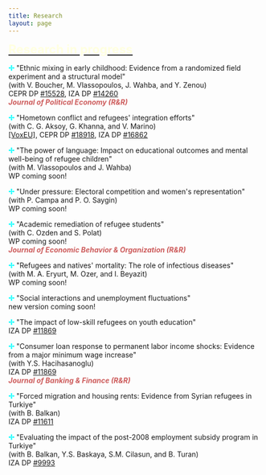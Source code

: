 ```yaml
---
title: Research
layout: page
---
```


<p><font size="+2"><b><u><font color="LightYellow">Research in progress</font></u></b></font></p>

<p><b><font color="Aqua">&#10018;</font></b> "Ethnic mixing in early childhood: Evidence from a randomized field experiment and a structural model"
<br>(with V. Boucher, M. Vlassopoulos, J. Wahba, and Y. Zenou)
<br>CEPR DP <a href="https://cepr.org/publications/dp15528" target="_blank">#15528</a>, IZA DP <a href="https://docs.iza.org/dp14260.pdf" target="_blank">#14260</a>
<br> <i><b><font color="IndianRed">Journal of Political Economy (R&R)</font></b></i>

<p><b><font color="Aqua">&#10018;</font></b> "Hometown conflict and refugees' integration efforts"
<br>(with C. G. Aksoy, G. Khanna, and V. Marino)
<br><a href="https://cepr.org/voxeu/columns/hometown-conflict-and-refugees-integration-efforts" target="_blank">[VoxEU]</a>, CEPR DP <a href="https://cepr.org/publications/dp18918" target="_blank">#18918</a>, IZA DP <a href="https://docs.iza.org/dp16862.pdf" target="_blank">#16862</a>

<p><b><font color="Aqua">&#10018;</font></b> "The power of language: Impact on educational outcomes and mental well-being of refugee children"
<br>(with M. Vlassopoulos and J. Wahba)
<br>WP coming soon!

<p><b><font color="Aqua">&#10018;</font></b> "Under pressure: Electoral competition and women's representation"
<br>(with P. Campa and P. O. Saygin)
<br>WP coming soon!

<p><b><font color="Aqua">&#10018;</font></b> "Academic remediation of refugee students"
<br>(with C. Ozden and S. Polat)
<br>WP coming soon!
<br> <i><b><font color="IndianRed">Journal of Economic Behavior & Organization (R&R)</font></b></i>

<p><b><font color="Aqua">&#10018;</font></b> "Refugees and natives' mortality: The role of infectious diseases"
<br>(with M. A. Eryurt, M. Ozer, and I. Beyazit)
<br>WP coming soon!

<p><b><font color="Aqua">&#10018;</font></b> "Social interactions and unemployment fluctuations"
<br>new version coming soon!

<p><b><font color="Aqua">&#10018;</font></b> "The impact of low-skill refugees on youth education"
<br>IZA DP <a href="https://docs.iza.org/dp11869.pdf" target="_blank">#11869</a>

<p><b><font color="Aqua">&#10018;</font></b> "Consumer loan response to permanent labor income shocks: Evidence from a major minimum wage increase"
<br>(with Y.S. Hacihasanoglu)
<br>IZA DP <a href="https://docs.iza.org/dp10751.pdf" target="_blank">#11869</a>
<br> <i><b><font color="IndianRed">Journal of Banking & Finance (R&R)</font></b></i>

<p><b><font color="Aqua">&#10018;</font></b> "Forced migration and housing rents: Evidence from Syrian refugees in Turkiye"
<br>(with B. Balkan)
<br>IZA DP <a href="https://docs.iza.org/dp11611.pdf" target="_blank">#11611</a>

<p><b><font color="Aqua">&#10018;</font></b> "Evaluating the impact of the post-2008 employment subsidy program in Turkiye"
<br>(with B. Balkan, Y.S. Baskaya, S.M. Cilasun, and B. Turan)
<br>IZA DP <a href="https://docs.iza.org/dp9993.pdf" target="_blank">#9993</a>
